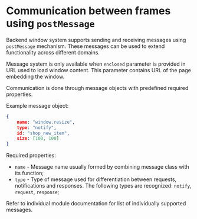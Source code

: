 # Communication between frames using `postMessage`

Backend window system supports sending and receiving messages using `postMessage` mechanism. These messages can be used to extend functionality across different domains.

Message system is only available when `enclosed` parameter is provided in URL used to load window content. This parameter contains URL of the page embedding the window.

Communication is done through message objects with predefined required properties.

Example message object:

```json
{
	name: "window.resize",
	type: "notify",
	id: "shop_new_item",
	size: [100, 100]
}
```

Required properties:

- `name` - Message name usually formed by combining message class with its function;
- `type` - Type of message used for differentiation between requests, notifications and responses. The following types are recognized: `notify`, `request`, `response`;

Refer to individual module documentation for list of individually supported messages.
